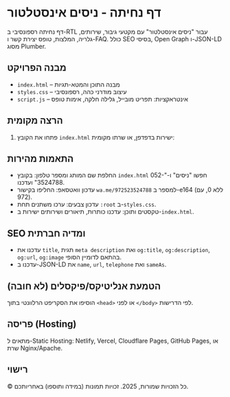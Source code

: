 # דף נחיתה - ניסים אינסטלטור

דף נחיתה רספונסיבי ב-RTL עבור "ניסים אינסטלטור" עם מקטעי גיבור, שירותים, גלריה, המלצות, טופס יצירת קשר ו-FAQ. כולל SEO בסיסי, Open Graph ו-JSON-LD מסוג Plumber.

## מבנה הפרויקט

- `index.html` – מבנה התוכן והמטא-תגיות
- `styles.css` – עיצוב מודרני כהה, רספונסיבי
- `script.js` – אינטראקציות: תפריט מובייל, גלילה חלקה, אימות טופס

## הרצה מקומית

1. פתחו את הקובץ `index.html` ישירות בדפדפן, או שרתו מקומית:

## התאמות מהירות

- החלפת שם המותג ומספר טלפון: בקובץ `index.html` חפשו "ניסים" ו-"052-3524788" ועדכנו.
- עדכון וואטסאפ: החליפו בקישור `wa.me/972523524788` למספר ב-e164 (ללא 0, עם 972).
- עדכון צבעים: ערכו משתנים תחת `:root` ב-`styles.css`.
- טקסטים ותוכן: עדכנו כותרות, תיאורים ושירותים ישירות ב-`index.html`.

## SEO ומדיה חברתית

- עדכנו את `title`, תגית `meta description` ואת `og:title`, `og:description`, `og:url`, `og:image` בהתאם לדומיין הסופי.
- עדכנו ב-JSON-LD את `name`, `url`, `telephone` ואת `sameAs`.

## הטמעת אנליטיקס/פיקסלים (לא חובה)

הוסיפו את הסקריפט הרלוונטי בתוך `<head>` או לפני `</body>` לפי הדרישות.

## פריסה (Hosting)

מתאים ל-Static Hosting: Netlify, Vercel, Cloudflare Pages, GitHub Pages, או שרת Nginx/Apache.

## רישוי

© כל הזכויות שמורות, 2025. זכויות תמונות (במידה ותוספו) באחריותכם.
